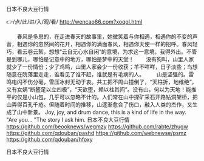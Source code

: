 
日本不良大豆行情




👉/点/此/进/入/观/看/ http://wencao66.com?xoqol.html




　　春风是多思的，在走进春天的故事里，她微笑着与你相遇，相遇你的不变的声音，相遇你的忽然间的花开，相遇你的满面春风，相遇你天使一样的招呼。春风轻巧，看云卷云絮，想想“云自无心水自闲”的意境，为求这一意境，我得外出。不管是到哪儿，哪怕是记意中的地方，哪怕是梦中的天堂！
　　没有狗叫，山里人家就少了一份情份；少了鸡鸣，山里人家会少一份收获；羊不咩咩，日子淡些；鸟想随意在院落里走走，谁看见了谁不赶，谁就是有毛病的人。
　　山是坚强的。雷鸣电闪不伤分毫，雪压冰封无动于衷。共工把不周山撞倒了，“天柱折，地维绝”，又有女娲“断鳌足以立四极”，“天欲堕，赖以柱其间”。没有山，何以为天地！能推平的仅是小山包，几乎可以忽略不计的。人们常在山中探矿采石开路钻洞架桥，把山弄得百孔千疮。但随着时间的推移，山逐渐愈合了伤口，融入人类的杰作，又生成了山中新景。
Joy, joy, and drum dance, this is a kind of life in the way.
"Are you...
"The story I ask him.
日本不良大豆行情 https://github.com/beooknews/wegmzy
https://github.com/rabte/zhugw
https://github.com/qdouban/pashd
https://github.com/webnewse/psmz
https://github.com/qdouban/hfoxy





日本不良大豆行情
